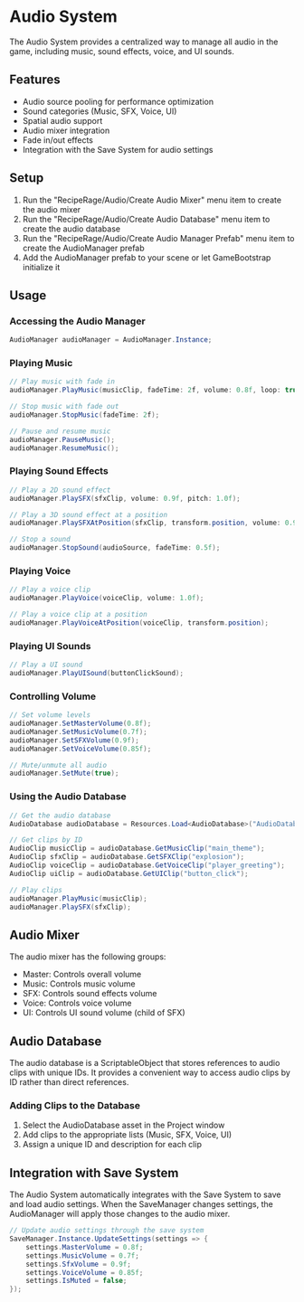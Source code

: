# Audio System

The Audio System provides a centralized way to manage all audio in the game, including music, sound effects, voice, and UI sounds.

## Features

- Audio source pooling for performance optimization
- Sound categories (Music, SFX, Voice, UI)
- Spatial audio support
- Audio mixer integration
- Fade in/out effects
- Integration with the Save System for audio settings

## Setup

1. Run the "RecipeRage/Audio/Create Audio Mixer" menu item to create the audio mixer
2. Run the "RecipeRage/Audio/Create Audio Database" menu item to create the audio database
3. Run the "RecipeRage/Audio/Create Audio Manager Prefab" menu item to create the AudioManager prefab
4. Add the AudioManager prefab to your scene or let GameBootstrap initialize it

## Usage

### Accessing the Audio Manager

```csharp
AudioManager audioManager = AudioManager.Instance;
```

### Playing Music

```csharp
// Play music with fade in
audioManager.PlayMusic(musicClip, fadeTime: 2f, volume: 0.8f, loop: true);

// Stop music with fade out
audioManager.StopMusic(fadeTime: 2f);

// Pause and resume music
audioManager.PauseMusic();
audioManager.ResumeMusic();
```

### Playing Sound Effects

```csharp
// Play a 2D sound effect
audioManager.PlaySFX(sfxClip, volume: 0.9f, pitch: 1.0f);

// Play a 3D sound effect at a position
audioManager.PlaySFXAtPosition(sfxClip, transform.position, volume: 0.9f, pitch: 1.0f);

// Stop a sound
audioManager.StopSound(audioSource, fadeTime: 0.5f);
```

### Playing Voice

```csharp
// Play a voice clip
audioManager.PlayVoice(voiceClip, volume: 1.0f);

// Play a voice clip at a position
audioManager.PlayVoiceAtPosition(voiceClip, transform.position);
```

### Playing UI Sounds

```csharp
// Play a UI sound
audioManager.PlayUISound(buttonClickSound);
```

### Controlling Volume

```csharp
// Set volume levels
audioManager.SetMasterVolume(0.8f);
audioManager.SetMusicVolume(0.7f);
audioManager.SetSFXVolume(0.9f);
audioManager.SetVoiceVolume(0.85f);

// Mute/unmute all audio
audioManager.SetMute(true);
```

### Using the Audio Database

```csharp
// Get the audio database
AudioDatabase audioDatabase = Resources.Load<AudioDatabase>("AudioDatabase");

// Get clips by ID
AudioClip musicClip = audioDatabase.GetMusicClip("main_theme");
AudioClip sfxClip = audioDatabase.GetSFXClip("explosion");
AudioClip voiceClip = audioDatabase.GetVoiceClip("player_greeting");
AudioClip uiClip = audioDatabase.GetUIClip("button_click");

// Play clips
audioManager.PlayMusic(musicClip);
audioManager.PlaySFX(sfxClip);
```

## Audio Mixer

The audio mixer has the following groups:
- Master: Controls overall volume
- Music: Controls music volume
- SFX: Controls sound effects volume
- Voice: Controls voice volume
- UI: Controls UI sound volume (child of SFX)

## Audio Database

The audio database is a ScriptableObject that stores references to audio clips with unique IDs. It provides a convenient way to access audio clips by ID rather than direct references.

### Adding Clips to the Database

1. Select the AudioDatabase asset in the Project window
2. Add clips to the appropriate lists (Music, SFX, Voice, UI)
3. Assign a unique ID and description for each clip

## Integration with Save System

The Audio System automatically integrates with the Save System to save and load audio settings. When the SaveManager changes settings, the AudioManager will apply those changes to the audio mixer.

```csharp
// Update audio settings through the save system
SaveManager.Instance.UpdateSettings(settings => {
    settings.MasterVolume = 0.8f;
    settings.MusicVolume = 0.7f;
    settings.SfxVolume = 0.9f;
    settings.VoiceVolume = 0.85f;
    settings.IsMuted = false;
});
```
